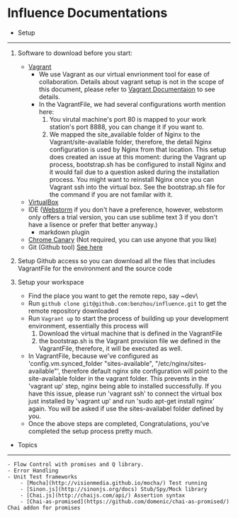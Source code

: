 Influence Documentations
===

- Setup
---

1. Software to download before you start:
    - [Vagrant](http://www.vagrantup.com/downloads.html)
      - We use Vagrant as our virtual envrionment tool for ease of collaboration. Details about vagrant setup is not in the scope of this document, please refer to [Vagrant Documentaion](http://docs.vagrantup.com/v2/) to see details.
      - In the VagrantFile, we had several configurations worth mention here:
        1. You virutal machine's port 80 is mapped to your work station's port 8888, you can change it if you want to.
        2. We mapped the site_available folder of Nginx to the Vagrant/site-available folder, therefore, the detail Nginx configuration is used by Nginx from that location. This setup does created an issue at this moment: during the Vagrant up process, bootstrap.sh has be configured to install Nginx and it would fail due to a question asked during the installation process. You might want to reinstall Nginx once you can Vagrant ssh into the virtual box. See the bootstrap.sh file for the command if you are not familar with it.
    - [VirtualBox](https://www.virtualbox.org/wiki/Downloads)
    - IDE ([Webstorm](http://www.jetbrains.com/webstorm/download/) if you don't have a preference, however, webstorm only offers a trial version, you can use sublime text 3 if you don't have a lisence or prefer that better anyway.)
        - markdown plugin
    - [Chrome Canary](http://www.google.com/intl/en/chrome/browser/canary.html) (Not required, you can use anyone that you like)
    - Git (Github tool) [See here](https://help.github.com/articles/set-up-git)
    
2. Setup Github access so you can download all the files that includes VagrantFile for the environment and the source code 
3. Setup your workspace
    - Find the place you want to get the remote repo, say ~dev\
    - Run `github clone git@github.com:benzhou/influence.git` to get the remote repository downloaded
    - Run `Vagrant up` to start the process of building up your development environment, essentially this process will 
        1. Download the virtual machine that is defined in the VagrantFile
        2. the bootstrap.sh is the Vagrant provision file we defined in the VagrantFile, therefore, it will be executed as well. 
    - In VagrantFile, because we've configured as 'config.vm.synced_folder "sites-available", "/etc/nginx/sites-available"', therefore default nginx site configuration will point to the 
      site-available folder in the vagrant folder. This prevents in the 'vagrant up' step, nginx being able to installed successfully. If you have this issue, please run 'vagrant ssh' to connect
      the virtual box just installed by 'vagrant up' and run 'sudo apt-get install nginx' again. You will be asked if use the sites-availabel folder defined by you.  
    - Once the above steps are completed, Congratulations, you've completed the setup process pretty much.
    
- Topics
---

    - Flow Control with promises and Q library. 
    - Error Handling
    - Unit Test frameworks
        - [Mocha](http://visionmedia.github.io/mocha/) Test running
        - [Sinon.js](http://sinonjs.org/docs) Stub/Spy/Mock library
        - [Chai.js](http://chaijs.com/api/) Assertion syntax
        - [Chai-as-promised](https://github.com/domenic/chai-as-promised/) Chai addon for promises
